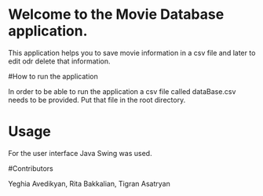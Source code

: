 # Welcome to the Movie Database application.

This application helps you to save movie information in a csv file and later 
to edit odr delete that information.

#How to run the application

In order to be able to run the application a csv file called dataBase.csv 
needs to be provided. Put that file in the root directory.

# Usage

For the user interface Java Swing was used.

#Contributors

Yeghia Avedikyan, Rita Bakkalian, Tigran Asatryan

